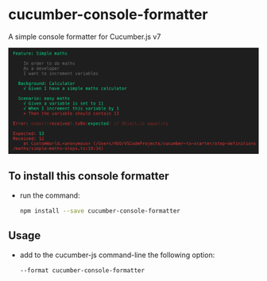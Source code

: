 # cucumber-console-formatter

A simple console formatter for Cucumber.js v7

![screenshot1](screenshots/simple-maths-feature-with-error.png)

## To install this console formatter

- run the command:

  ```sh
  npm install --save cucumber-console-formatter
  ```

## Usage

- add to the cucumber-js command-line the following option:

  ```sh
  --format cucumber-console-formatter
  ```
